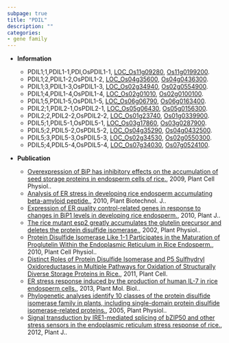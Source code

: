 ```yaml
---
subpage: true
title: "PDIL"
description: ""
categories:
- gene family
---
```


* **Information**  
    + PDIL1;1,PDIL1-1,PDI,OsPDIL1-1, [LOC_Os11g09280](http://rice.plantbiology.msu.edu/cgi-bin/ORF_infopage.cgi?orf=LOC_Os11g09280), [Os11g0199200](http://rapdb.dna.affrc.go.jp/viewer/gbrowse_details/irgsp1?name=Os11g0199200).
    + PDIL1;2,PDIL1-2,OsPDIL1-2, [LOC_Os04g35600](http://rice.plantbiology.msu.edu/cgi-bin/ORF_infopage.cgi?orf=LOC_Os04g35600), [Os04g0436300](http://rapdb.dna.affrc.go.jp/viewer/gbrowse_details/irgsp1?name=Os04g0436300).
    + PDIL1;3,PDIL1-3,OsPDIL1-3, [LOC_Os02g34940](http://rice.plantbiology.msu.edu/cgi-bin/ORF_infopage.cgi?orf=LOC_Os02g34940), [Os02g0554900](http://rapdb.dna.affrc.go.jp/viewer/gbrowse_details/irgsp1?name=Os02g0554900).
    + PDIL1;4,PDIL1-4,OsPDIL1-4, [LOC_Os02g01010](http://rice.plantbiology.msu.edu/cgi-bin/ORF_infopage.cgi?orf=LOC_Os02g01010), [Os02g0100100](http://rapdb.dna.affrc.go.jp/viewer/gbrowse_details/irgsp1?name=Os02g0100100).
    + PDIL1;5,PDIL1-5,OsPDIL1-5, [LOC_Os06g06790](http://rice.plantbiology.msu.edu/cgi-bin/ORF_infopage.cgi?orf=LOC_Os06g06790), [Os06g0163400](http://rapdb.dna.affrc.go.jp/viewer/gbrowse_details/irgsp1?name=Os06g0163400).
    + PDIL2;1,PDIL2-1,OsPDIL2-1, [LOC_Os05g06430](http://rice.plantbiology.msu.edu/cgi-bin/ORF_infopage.cgi?orf=LOC_Os05g06430), [Os05g0156300](http://rapdb.dna.affrc.go.jp/viewer/gbrowse_details/irgsp1?name=Os05g0156300).
    + PDIL2;2,PDIL2-2,OsPDIL2-2, [LOC_Os01g23740](http://rice.plantbiology.msu.edu/cgi-bin/ORF_infopage.cgi?orf=LOC_Os01g23740), [Os01g0339900](http://rapdb.dna.affrc.go.jp/viewer/gbrowse_details/irgsp1?name=Os01g0339900).
    + PDIL5;1,PDIL5-1,OsPDIL5-1, [LOC_Os03g17860](http://rice.plantbiology.msu.edu/cgi-bin/ORF_infopage.cgi?orf=LOC_Os03g17860), [Os03g0287900](http://rapdb.dna.affrc.go.jp/viewer/gbrowse_details/irgsp1?name=Os03g0287900).
    + PDIL5;2,PDIL5-2,OsPDIL5-2, [LOC_Os04g35290](http://rice.plantbiology.msu.edu/cgi-bin/ORF_infopage.cgi?orf=LOC_Os04g35290), [Os04g0432500](http://rapdb.dna.affrc.go.jp/viewer/gbrowse_details/irgsp1?name=Os04g0432500).
    + PDIL5;3,PDIL5-3,OsPDIL5-3, [LOC_Os02g34530](http://rice.plantbiology.msu.edu/cgi-bin/ORF_infopage.cgi?orf=LOC_Os02g34530), [Os02g0550300](http://rapdb.dna.affrc.go.jp/viewer/gbrowse_details/irgsp1?name=Os02g0550300).
    + PDIL5;4,PDIL5-4,OsPDIL5-4, [LOC_Os07g34030](http://rice.plantbiology.msu.edu/cgi-bin/ORF_infopage.cgi?orf=LOC_Os07g34030), [Os07g0524100](http://rapdb.dna.affrc.go.jp/viewer/gbrowse_details/irgsp1?name=Os07g0524100).

* **Publication**  
    + [Overexpression of BiP has inhibitory effects on the accumulation of seed storage  proteins in endosperm cells of rice.](http://www.ncbi.nlm.nih.gov/pubmed?term=Overexpression+of+BiP+has+inhibitory+effects+on+the+accumulation+of+seed+storage++proteins+in+endosperm+cells+of+rice.%5BTitle%5D), 2009, Plant Cell Physiol..
    + [Analysis of ER stress in developing rice endosperm accumulating beta-amyloid peptide.](http://www.ncbi.nlm.nih.gov/pubmed?term=Analysis+of+ER+stress+in+developing+rice+endosperm+accumulating+beta-amyloid+peptide.%5BTitle%5D), 2010, Plant Biotechnol. J..
    + [Expression of ER quality control-related genes in response to changes in BiP1 levels in developing rice endosperm.](http://www.ncbi.nlm.nih.gov/pubmed?term=Expression+of+ER+quality+control-related+genes+in+response+to+changes+in+BiP1+levels+in+developing+rice+endosperm.%5BTitle%5D), 2010, Plant J..
    + [The rice mutant esp2 greatly accumulates the glutelin precursor and deletes the protein disulfide isomerase.](http://www.ncbi.nlm.nih.gov/pubmed?term=The+rice+mutant+esp2+greatly+accumulates+the+glutelin+precursor+and+deletes+the+protein+disulfide+isomerase.%5BTitle%5D), 2002, Plant Physiol..
    + [Protein Disulfide Isomerase Like 1-1 Participates in the Maturation of Proglutelin Within the Endoplasmic Reticulum in Rice Endosperm.](http://www.ncbi.nlm.nih.gov/pubmed?term=Protein+Disulfide+Isomerase+Like+1-1+Participates+in+the+Maturation+of+Proglutelin+Within+the+Endoplasmic+Reticulum+in+Rice+Endosperm.%5BTitle%5D), 2010, Plant Cell Physiol..
    + [Distinct Roles of Protein Disulfide Isomerase and P5 Sulfhydryl Oxidoreductases in Multiple Pathways for Oxidation of Structurally Diverse Storage Proteins in Rice.](http://www.ncbi.nlm.nih.gov/pubmed?term=Distinct+Roles+of+Protein+Disulfide+Isomerase+and+P5+Sulfhydryl+Oxidoreductases+in+Multiple+Pathways+for+Oxidation+of+Structurally+Diverse+Storage+Proteins+in+Rice.%5BTitle%5D), 2011, Plant Cell.
    + [ER stress response induced by the production of human IL-7 in rice endosperm cells.](http://www.ncbi.nlm.nih.gov/pubmed?term=ER+stress+response+induced+by+the+production+of+human+IL-7+in+rice+endosperm+cells.%5BTitle%5D), 2013, Plant Mol. Biol..
    + [Phylogenetic analyses identify 10 classes of the protein disulfide isomerase family in plants, including single-domain protein disulfide isomerase-related proteins.](http://www.ncbi.nlm.nih.gov/pubmed?term=Phylogenetic+analyses+identify+10+classes+of+the+protein+disulfide+isomerase+family+in+plants,+including+single-domain+protein+disulfide+isomerase-related+proteins.%5BTitle%5D), 2005, Plant Physiol..
    + [Signal transduction by IRE1-mediated splicing of bZIP50 and other stress sensors in the endoplasmic reticulum stress response of rice.](http://www.ncbi.nlm.nih.gov/pubmed?term=Signal+transduction+by+IRE1-mediated+splicing+of+bZIP50+and+other+stress+sensors+in+the+endoplasmic+reticulum+stress+response+of+rice.%5BTitle%5D), 2012, Plant J..



